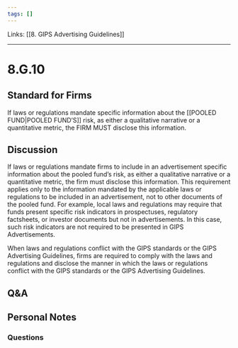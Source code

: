 ```yaml
---
tags: []
---
```

Links: [[8. GIPS Advertising Guidelines]]
___
# 8.G.10
## Standard for Firms
If laws or regulations mandate specific information about the [[POOLED FUND|POOLED FUND’S]] risk, as either a qualitative narrative or a quantitative metric, the FIRM MUST disclose this information.
## Discussion
If laws or regulations mandate firms to include in an advertisement specific information about the pooled fund’s risk, as either a qualitative narrative or a quantitative metric, the firm must disclose this information. This requirement applies only to the information mandated by the applicable laws or regulations to be included in an advertisement, not to other documents of the pooled fund. For example, local laws and regulations may require that funds present specific risk indicators in prospectuses, regulatory factsheets, or investor documents but not in advertisements. In this case, such risk indicators are not required to be presented in GIPS Advertisements.

When laws and regulations conflict with the GIPS standards or the GIPS Advertising Guidelines, firms are required to comply with the laws and regulations and disclose the manner in which the laws or regulations conflict with the GIPS standards or the GIPS Advertising Guidelines.
## Q&A

## Personal Notes

### Questions